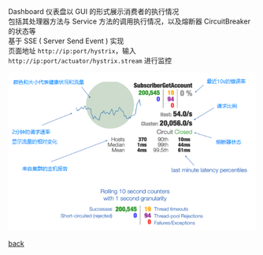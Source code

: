Dashboard 仪表盘以 GUI 的形式展示消费者的执行情况  
包括其处理器方法与 Service 方法的调用执行情况，以及熔断器 CircuitBreaker 的状态等  
基于 SSE ( Server Send Event ) 实现  
页面地址 `http://ip:port/hystrix`，输入 `http://ip:port/actuator/hystrix.stream` 进行监控  

![image](image/1.png)  

[back](../1.md)  